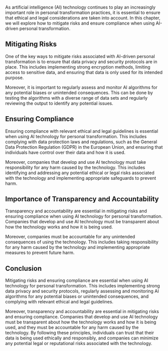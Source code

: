
As artificial intelligence (AI) technology continues to play an increasingly important role in personal transformation practices, it is essential to ensure that ethical and legal considerations are taken into account. In this chapter, we will explore how to mitigate risks and ensure compliance when using AI-driven personal transformation.

Mitigating Risks
----------------

One of the key ways to mitigate risks associated with AI-driven personal transformation is to ensure that data privacy and security protocols are in place. This includes implementing strong encryption methods, limiting access to sensitive data, and ensuring that data is only used for its intended purpose.

Moreover, it is important to regularly assess and monitor AI algorithms for any potential biases or unintended consequences. This can be done by testing the algorithms with a diverse range of data sets and regularly reviewing the output to identify any potential issues.

Ensuring Compliance
-------------------

Ensuring compliance with relevant ethical and legal guidelines is essential when using AI technology for personal transformation. This includes complying with data protection laws and regulations, such as the General Data Protection Regulation (GDPR) in the European Union, and ensuring that individuals have control over their data and how it is used.

Moreover, companies that develop and use AI technology must take responsibility for any harm caused by the technology. This includes identifying and addressing any potential ethical or legal risks associated with the technology and implementing appropriate safeguards to prevent harm.

Importance of Transparency and Accountability
---------------------------------------------

Transparency and accountability are essential in mitigating risks and ensuring compliance when using AI technology for personal transformation. Companies that develop and use AI technology must be transparent about how the technology works and how it is being used.

Moreover, companies must be accountable for any unintended consequences of using the technology. This includes taking responsibility for any harm caused by the technology and implementing appropriate measures to prevent future harm.

Conclusion
----------

Mitigating risks and ensuring compliance are essential when using AI technology for personal transformation. This includes implementing strong data privacy and security protocols, regularly assessing and monitoring AI algorithms for any potential biases or unintended consequences, and complying with relevant ethical and legal guidelines.

Moreover, transparency and accountability are essential in mitigating risks and ensuring compliance. Companies that develop and use AI technology must be transparent about how the technology works and how it is being used, and they must be accountable for any harm caused by the technology. By following these principles, individuals can trust that their data is being used ethically and responsibly, and companies can minimize any potential legal or reputational risks associated with the technology.
